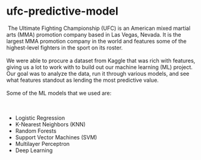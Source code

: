 # ufc-predictive-model



​      The Ultimate Fighting Championship (UFC) is an American mixed  martial arts (MMA) promotion company based in Las Vegas, Nevada.  It is  the largest MMA promotion company in the world and features some of the  highest-level fighters in the sport on its roster.       
​      
​      We were able to procure a dataset from Kaggle that was rich with  features, giving us a lot to work with to build out our machine learning (ML) project.  Our goal was to analyze the data, run it through various models, and see what features standout as lending the most predictive  value.      
​      
​      Some of the ML models that we used are:      
​      
​      

- Logistic Regression
- K-Nearest Neighbors (KNN)
- Random Forests
- Support Vector Machines (SVM)
- Multilayer Perceptron
- Deep Learning
